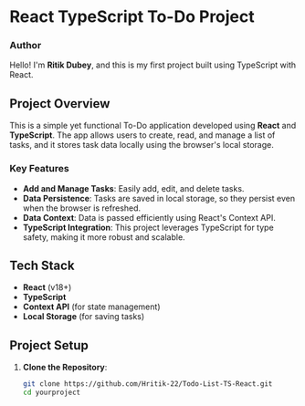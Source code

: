 # React TypeScript To-Do Project

### Author
Hello! I'm **Ritik Dubey**, and this is my first project built using TypeScript with React.

## Project Overview

This is a simple yet functional To-Do application developed using **React** and **TypeScript**. The app allows users to create, read, and manage a list of tasks, and it stores task data locally using the browser's local storage.

### Key Features
- **Add and Manage Tasks**: Easily add, edit, and delete tasks.
- **Data Persistence**: Tasks are saved in local storage, so they persist even when the browser is refreshed.
- **Data Context**: Data is passed efficiently using React's Context API.
- **TypeScript Integration**: This project leverages TypeScript for type safety, making it more robust and scalable.

## Tech Stack
- **React** (v18+)
- **TypeScript**
- **Context API** (for state management)
- **Local Storage** (for saving tasks)

## Project Setup

1. **Clone the Repository**:
   ```bash
   git clone https://github.com/Hritik-22/Todo-List-TS-React.git
   cd yourproject

